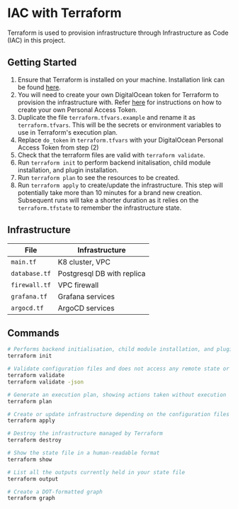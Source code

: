 # IAC with Terraform

Terraform is used to provision infrastructure through Infrastructure as Code (IAC) in this project.

## Getting Started

1. Ensure that Terraform is installed on your machine. Installation link can be found [here](https://developer.hashicorp.com/terraform/install).
2. You will need to create your own DigitalOcean token for Terraform to provision the infrastructure with. Refer [here](https://docs.digitalocean.com/reference/api/create-personal-access-token/) for instructions on how to create your own Personal Access Token.
3. Duplicate the file `terraform.tfvars.example` and rename it as `terraform.tfvars`. This will be the secrets or environment variables to use in Terraform's execution plan.
4. Replace `do_token` in `terraform.tfvars` with your DigitalOcean Personal Access Token from step (2)
5. Check that the terraform files are valid with `terraform validate`.
6. Run `terraform init` to perform backend initalisation, child module installation, and plugin installation.
7. Run `terraform plan` to see the resources to be created.
8. Run `terraform apply` to create/update the infrastructure. This step will potentially take more than 10 minutes for a brand new creation. Subsequent runs will take a shorter duration as it relies on the `terraform.tfstate` to remember the infrastructure state.

## Infrastructure

| File            | Infrastructure               |
| --------------- | ---------------------------- |
| `main.tf`       | K8 cluster, VPC              |
| `database.tf`   | Postgresql DB with replica   |
| `firewall.tf`   | VPC firewall                 |
| `grafana.tf`    | Grafana services             |
| `argocd.tf`     | ArgoCD services              |

## Commands

```sh
# Performs backend initialisation, child module installation, and plugin installation
terraform init

# Validate configuration files and does not access any remote state or services
terraform validate
terraform validate -json

# Generate an execution plan, showing actions taken without execution
terraform plan

# Create or update infrastructure depending on the configuration files
terraform apply

# Destroy the infrastructure managed by Terraform
terraform destroy

# Show the state file in a human-readable format
terraform show

# List all the outputs currently held in your state file
terraform output

# Create a DOT-formatted graph
terraform graph   
```